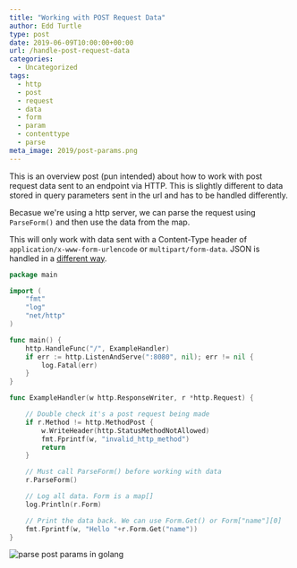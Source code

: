 ```yaml
---
title: "Working with POST Request Data"
author: Edd Turtle
type: post
date: 2019-06-09T10:00:00+00:00
url: /handle-post-request-data
categories:
  - Uncategorized
tags:
  - http
  - post
  - request
  - data
  - form
  - param
  - contenttype
  - parse
meta_image: 2019/post-params.png
---
```

This is an overview post (pun intended) about how to work with post request data sent to an endpoint via HTTP. This is slightly different to data stored in query parameters sent in the url and has to be handled differently.

Becasue we're using a http server, we can parse the request using `ParseForm()` and then use the data from the map.

This will only work with data sent with a Content-Type header of `application/x-www-form-urlencode` or `multipart/form-data`. JSON is handled in a [different way](/json-decode-into-objects/).

```go
package main

import (
    "fmt"
    "log"
    "net/http"
)

func main() {
    http.HandleFunc("/", ExampleHandler)
    if err := http.ListenAndServe(":8080", nil); err != nil {
        log.Fatal(err)
    }
}

func ExampleHandler(w http.ResponseWriter, r *http.Request) {

    // Double check it's a post request being made
    if r.Method != http.MethodPost {
        w.WriteHeader(http.StatusMethodNotAllowed)
        fmt.Fprintf(w, "invalid_http_method")
        return
    }

    // Must call ParseForm() before working with data
    r.ParseForm()

    // Log all data. Form is a map[]
    log.Println(r.Form)

    // Print the data back. We can use Form.Get() or Form["name"][0]
    fmt.Fprintf(w, "Hello "+r.Form.Get("name"))
}
```

![parse post params in golang](/img/2019/post-params.png)